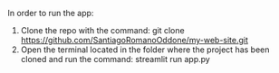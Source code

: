 In order to run the app: 

1. Clone the repo with the command: git clone https://github.com/SantiagoRomanoOddone/my-web-site.git
2. Open the terminal located in the folder where the project has been cloned and run the command: streamlit run app.py
